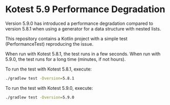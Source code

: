 # Kotest 5.9 Performance Degradation

Version 5.9.0 has introduced a performance degradation compared to version 5.8.1 when using a generator for a data structure with nested lists.

This repository contains a Kotlin project with a simple test (PerformanceTest) reproducing the issue.

When run with Kotest 5.8.1, the test runs in a few seconds.
When run with 5.9.0, the test runs for a long time (minutes, if not hours).

To run the test with Kotest 5.8.1, execute:
```bash
./gradlew test -Dversion=5.8.1
```

To run the test with Kotest 5.9.0, execute:
```bash
./gradlew test -Dversion=5.9.0
```
